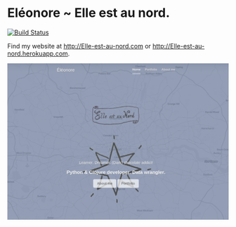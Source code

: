 Eléonore ~ Elle est au nord.
============================

[![Build Status](https://travis-ci.org/Eleonore9/Elle-est-au-nord.svg?branch=master)](https://travis-ci.org/Eleonore9/Elle-est-au-nord)

Find my website at <http://Elle-est-au-nord.com> or <http://Elle-est-au-nord.herokuapp.com>.

![screenshotEleonore](elleestaunord/static/img/new_site.png)
